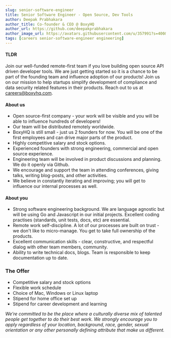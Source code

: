 ```yaml
---
slug: senior-software-engineer
title: Senior Software Engineer - Open Source, Dev Tools
author: Deepak Prabhakara
author_title: Co-founder & CEO @ BoxyHQ
author_url: https://github.com/deepakprabhakara
author_image_url: https://avatars.githubusercontent.com/u/357991?s=400&v=4
tags: [careers senior-software-engineer engineering]
---
```


#### TLDR

Join our well-funded remote-first team if you love building open source API driven developer tools. We are just getting started so it is a chance to be part of the founding team and influence adoption of our products! Join us on our mission to help startups simplify development of compliance and data security related features in their products. Reach out to us at careers@boxyhq.com.

#### About us

- Open source-first company - your work will be visible and you will be able to influence hundreds of developers!
- Our team will be distributed remotely worldwide.
- BoxyHQ is still small - just us 2 founders for now. You will be one of the first employees and can drive major parts of the product.
- Highly competitive salary and stock options.
- Experienced founders with strong engineering, commercial and open source experience.
- Engineering team will be involved in product discussions and planning. We do it openly via Github.
- We encourage and support the team in attending conferences, giving talks, writing blog-posts, and other activities.
- We believe in constantly iterating and improving; you will get to influence our internal processes as well.

#### About you

- Strong software engineering background. We are language agnostic but will be using Go and Javascript in our initial projects. Excellent coding practises (standards, unit tests, docs, etc) are essential.
- Remote work self-discipline. A lot of our processes are built on trust - we don't like to micro-manage. You get to take full ownership of the products.
- Excellent communication skills - clear, constructive, and respectful dialog  with other team members, community.
- Ability to write technical docs, blogs. Team is responsible to keep documentation up to date.

### The Offer
- Competitive salary and stock options
- Flexible work schedule
- Choice of Mac, Windows or Linux laptop
- Stipend for home office set up
- Stipend for career development and learning


*We’re committed to be the place where a culturally diverse mix of talented people get together to do their best work. We strongly encourage you to apply regardless of your location, background, race, gender, sexual orientation or any other personally defining attribute that make us different.*
